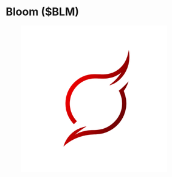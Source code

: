 # Bloom ($BLM)

<figure><img src="../.gitbook/assets/Bloom.png" alt="" width="384"><figcaption></figcaption></figure>


